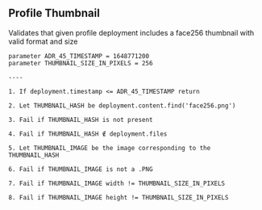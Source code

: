 ## Profile Thumbnail

Validates that given profile deployment includes a face256 thumbnail with valid format and size

```
parameter ADR_45_TIMESTAMP = 1648771200
parameter THUMBNAIL_SIZE_IN_PIXELS = 256

----

1. If deployment.timestamp <= ADR_45_TIMESTAMP return

2. Let THUMBNAIL_HASH be deployment.content.find('face256.png')

3. Fail if THUMBNAIL_HASH is not present

4. Fail if THUMBNAIL_HASH ∉ deployment.files

5. Let THUMBNAIL_IMAGE be the image corresponding to the THUMBNAIL_HASH

6. Fail if THUMBNAIL_IMAGE is not a .PNG

7. Fail if THUMBNAIL_IMAGE width != THUMBNAIL_SIZE_IN_PIXELS

8. Fail if THUMBNAIL_IMAGE height != THUMBNAIL_SIZE_IN_PIXELS
```
